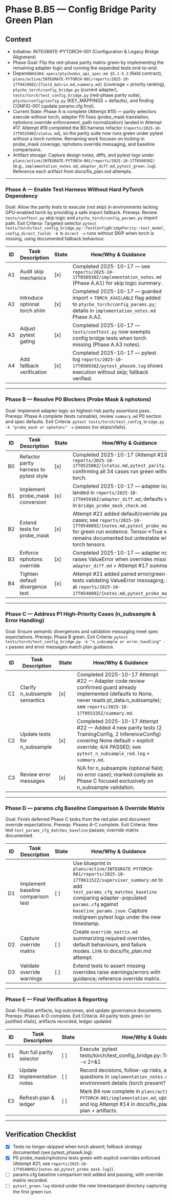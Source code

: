 # Phase B.B5 — Config Bridge Parity Green Plan

## Context
- Initiative: INTEGRATE-PYTORCH-001 (Configuration & Legacy Bridge Alignment)
- Phase Goal: Flip the red-phase parity matrix green by implementing the remaining adapter logic and running the expanded tests end-to-end.
- Dependencies: `specs/ptychodus_api_spec.md §5.1-5.3` (field contract), `plans/active/INTEGRATE-PYTORCH-001/reports/2025-10-17T041908Z/{field_matrix.md,summary.md}` (coverage + priority ranking), `ptycho_torch/config_bridge.py` (current adapter), `tests/torch/test_config_bridge.py` (red-phase parity suite), `ptycho/config/config.py` (KEY_MAPPINGS + defaults), and finding CONFIG-001 (update params.cfg first).
- Current State: Phase A is complete (Attempt #15) — parity selectors execute without torch; adapter P0 fixes (probe_mask translation, nphotons override enforcement, path normalization) landed in Attempt #17. Attempt #19 completed the B0 harness refactor (`reports/2025-10-17T052500Z/status.md`), so the parity suite now runs green under pytest without a torch runtime. Remaining work focuses on locking in probe_mask coverage, nphotons override messaging, and baseline comparisons.
- Artifact storage: Capture design notes, diffs, and pytest logs under `plans/active/INTEGRATE-PYTORCH-001/reports/2025-10-17T050930Z/` (e.g., `implementation_notes.md`, `adapter_diff.md`, `pytest_green.log`). Reference each artifact from docs/fix_plan.md attempts.

---

### Phase A — Enable Test Harness Without Hard PyTorch Dependency
Goal: Allow the parity tests to execute (not skip) in environments lacking GPU-enabled torch by providing a safe import fallback.
Prereqs: Review `tests/conftest.py` skip logic and `ptycho_torch/config_params.py` import path.
Exit Criteria: Targeted selector `pytest tests/torch/test_config_bridge.py::TestConfigBridgeParity::test_model_config_direct_fields -k N-direct -v` runs without SKIP when torch is missing, using documented fallback behaviour.

| ID | Task Description | State | How/Why & Guidance |
| --- | --- | --- | --- |
| A1 | Audit skip mechanics | [x] | Completed 2025-10-17 — see `reports/2025-10-17T050930Z/implementation_notes.md` (Phase A.A1) for skip logic summary. |
| A2 | Introduce optional torch shim | [x] | Completed 2025-10-17 — guarded import + `TORCH_AVAILABLE` flag added to `ptycho_torch/config_params.py`; details in `implementation_notes.md` Phase A.A2. |
| A3 | Adjust pytest gating | [x] | Completed 2025-10-17 — `tests/conftest.py` now exempts config bridge tests when torch missing (Phase A.A3 notes). |
| A4 | Add fallback verification | [x] | Completed 2025-10-17 — pytest log `reports/2025-10-17T050930Z/pytest_phaseA.log` shows execution without skip; fallback verified. |

---

### Phase B — Resolve P0 Blockers (Probe Mask & nphotons)
Goal: Implement adapter logic so highest-risk parity assertions pass.
Prereqs: Phase A complete (tests runnable), review `summary.md` P0 section and spec defaults.
Exit Criteria: `pytest tests/torch/test_config_bridge.py -k "probe_mask or nphotons" -v` passes (no skips/xfails).

| ID | Task Description | State | How/Why & Guidance |
| --- | --- | --- | --- |
| B0 | Refactor parity harness to pytest style | [x] | Completed 2025-10-17 (Attempt #19) — see `reports/2025-10-17T052500Z/{status.md,pytest_parity.log}` confirming all 34 cases run green without torch. |
| B1 | Implement probe_mask conversion | [x] | Completed 2025-10-17 — adapter logic landed in `reports/2025-10-17T045936Z/adapter_diff.md`; defaults verified in `bridge_probe_mask_check.md`. |
| B2 | Extend tests for probe_mask | [x] | Attempt #21 added default/override parity cases; see `reports/2025-10-17T054009Z/{notes.md,pytest_probe_mask.log}` for green run evidence. Tensor→True scenario remains documented but untestable without torch tensors. |
| B3 | Enforce nphotons override | [x] | Completed 2025-10-17 — adapter now raises ValueError when overrides missing; see `adapter_diff.md` + Attempt #17 summary. |
| B4 | Tighten default divergence test | [x] | Attempt #21 added paired error/green-path tests validating ValueError messaging; artifacts at `reports/2025-10-17T054009Z/{notes.md,pytest_probe_mask.log}`. |

---

### Phase C — Address P1 High-Priority Cases (n_subsample & Error Handling)
Goal: Ensure semantic divergences and validation messaging meet spec expectations.
Prereqs: Phase B green.
Exit Criteria: `pytest tests/torch/test_config_bridge.py -k "n_subsample or error_handling" -v` passes and error messages match plan guidance.

| ID | Task Description | State | How/Why & Guidance |
| --- | --- | --- | --- |
| C1 | Clarify n_subsample semantics | [x] | Completed 2025-10-17 Attempt #22 — Adapter code review confirmed guard already implemented (defaults to None, never reads pt_data.n_subsample); see `reports/2025-10-17T055335Z/summary.md`. |
| C2 | Update tests for n_subsample | [x] | Completed 2025-10-17 Attempt #22 — Added 4 new parity tests (2 TrainingConfig, 2 InferenceConfig) covering None default + explicit override; 4/4 PASSED; see `pytest_n_subsample_red.log` + `summary.md`. |
| C3 | Review error messages | [x] | N/A for n_subsample (optional field; no error case); marked complete as Phase C focused exclusively on n_subsample validation. |

---

### Phase D — params.cfg Baseline Comparison & Override Matrix
Goal: Finish deferred Phase C tasks from the red plan and document override expectations.
Prereqs: Phases A-C complete.
Exit Criteria: New test `test_params_cfg_matches_baseline` passes; override matrix documented.

| ID | Task Description | State | How/Why & Guidance |
| --- | --- | --- | --- |
| D1 | Implement baseline comparison test | [ ] | Use blueprint in `plans/active/INTEGRATE-PYTORCH-001/reports/2025-10-17T061152Z/supervisor_summary.md` to add `test_params_cfg_matches_baseline` comparing adapter-populated `params.cfg` against `baseline_params.json`. Capture red/green pytest logs under the new timestamp. |
| D2 | Capture override matrix | [ ] | Create `override_matrix.md` summarizing required overrides, default behaviours, and failure modes. Link to docs/fix_plan.md attempt. |
| D3 | Validate override warnings | [ ] | Extend tests to assert missing overrides raise warnings/errors with guidance; reference override matrix. |

---

### Phase E — Final Verification & Reporting
Goal: Finalize artifacts, log outcomes, and update governance documents.
Prereqs: Phases A-D complete.
Exit Criteria: All parity tests green (or justified xfails), artifacts recorded, ledger updated.

| ID | Task Description | State | How/Why & Guidance |
| --- | --- | --- | --- |
| E1 | Run full parity selector | [ ] | Execute `pytest tests/torch/test_config_bridge.py::TestConfigBridgeParity -v 2>&1 | tee plans/active/INTEGRATE-PYTORCH-001/reports/2025-10-17T050930Z/pytest_green.log`. Annotate pass/fail summary. |
| E2 | Update implementation notes | [ ] | Record decisions, follow-up risks, and outstanding questions in `implementation_notes.md`. Include environment details (torch present? fallback used?). |
| E3 | Refresh plan & ledger | [ ] | Mark B4 row complete in `plans/active/INTEGRATE-PYTORCH-001/implementation.md`, update B5 guidance, and log Attempt #14 in docs/fix_plan.md linking to this plan + artifacts. |

---

## Verification Checklist
- [x] Tests no longer skipped when torch absent; fallback strategy documented (see pytest_phaseA.log).
- [x] P0 probe_mask/nphotons tests green with explicit overrides enforced (Attempt #21; see `reports/2025-10-17T054009Z/{notes.md,pytest_probe_mask.log}`).
- [ ] params.cfg baseline comparison test added and passing, with override matrix recorded.
- [ ] `pytest_green.log` stored under the new timestamped directory capturing the first green run.
